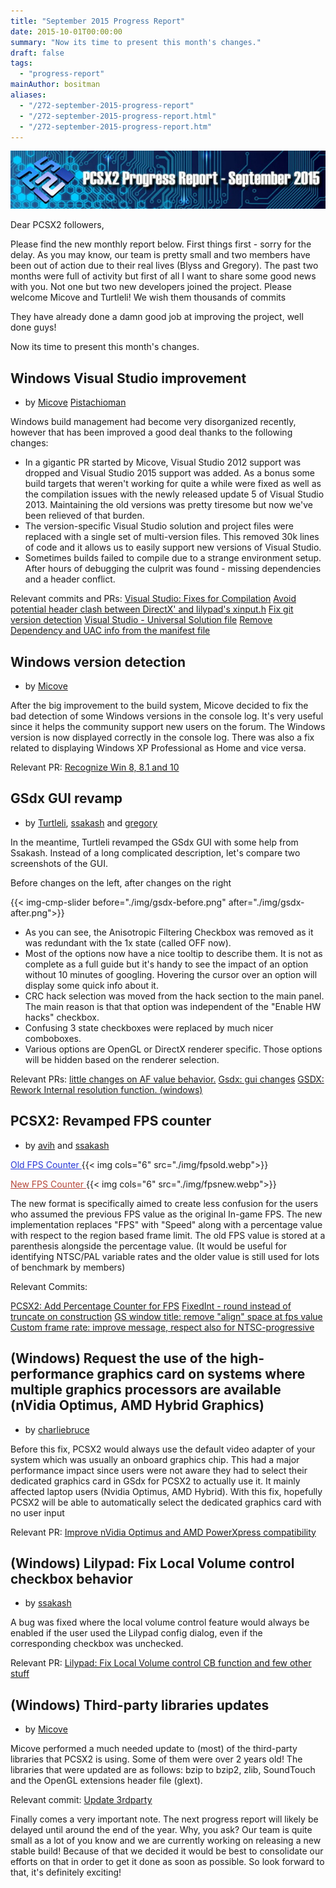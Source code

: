 ```yaml
---
title: "September 2015 Progress Report"
date: 2015-10-01T00:00:00
summary: "Now its time to present this month's changes."
draft: false
tags:
  - "progress-report"
mainAuthor: bositman
aliases:
  - "/272-september-2015-progress-report"
  - "/272-september-2015-progress-report.html"
  - "/272-september-2015-progress-report.htm"
---
```


![](./img/progrepsept.jpg)

Dear PCSX2 followers,

Please find the new monthly report below. First things first - sorry for
the delay. As you may know, our team is pretty small and two members
have been out of action due to their real lives (Blyss and Gregory). The
past two months were full of activity but first of all I want to share
some good news with you. Not one but two new developers joined the
project. Please welcome Micove and Turtleli! We wish them thousands of
commits

They have already done a damn good job at improving the project, well
done guys!

Now its time to present this month's changes.

## Windows Visual Studio improvement
- by [Micove](https://github.com/micove) [Pistachioman](https://github.com/Pistachioman)

Windows build management had become very disorganized recently, however
that has been improved a good deal thanks to the following changes:

-   In a gigantic PR started by Micove, Visual Studio 2012 support was
    dropped and Visual Studio 2015 support was added. As a bonus some
    build targets that weren't working for quite a while were fixed as
    well as the compilation issues with the newly released update 5 of
    Visual Studio 2013. Maintaining the old versions was pretty tiresome
    but now we've been relieved of that burden.
-   The version-specific Visual Studio solution and project files were
    replaced with a single set of multi-version files. This removed 30k
    lines of code and it allows us to easily support new versions of
    Visual Studio.
-   Sometimes builds failed to compile due to a strange environment
    setup. After hours of debugging the culprit was found - missing
    dependencies and a header conflict.


Relevant commits and PRs:
[Visual Studio: Fixes for
Compilation](https://github.com/PCSX2/pcsx2/pull/773)
[Avoid potential header clash between DirectX' and lilypad's
xinput.h](https://github.com/PCSX2/pcsx2/pull/786)
[Fix git version detection](https://github.com/PCSX2/pcsx2/pull/817)
[Visual Studio - Universal Solution
file](https://github.com/PCSX2/pcsx2/pull/690)
[Remove Dependency and UAC info from the manifest
file](https://github.com/PCSX2/pcsx2/commit/4a743ac2fbebc28e7b85edb0a4d6c17810445d52)


## Windows version detection
- by [Micove](https://github.com/micove)

After the big improvement to the build system, Micove decided to fix the
bad detection of some Windows versions in the console log. It's very
useful since it helps the community support new users on the forum. The
Windows version is now displayed correctly in the console log. There was
also a fix related to displaying Windows XP Professional as Home and
vice versa.

Relevant PR:
[Recognize Win 8, 8.1 and 10](https://github.com/PCSX2/pcsx2/pull/795)



## GSdx GUI revamp
- by [Turtleli](https://github.com/turtleli), [ssakash](https://github.com/ssakash) and [gregory](https://github.com/gregory38)

In the meantime, Turtleli revamped the GSdx GUI with some help from
Ssakash. Instead of a long complicated description, let's compare two
screenshots of the GUI.

Before changes on the left, after changes on the right

{{< img-cmp-slider before="./img/gsdx-before.png" after="./img/gsdx-after.png">}}

-   As you can see, the Anisotropic Filtering Checkbox was removed as it
    was redundant with the 1x state (called OFF now).
-   Most of the options now have a nice tooltip to describe them. It is
    not as complete as a full guide but it's handy to see the impact of
    an option without 10 minutes of googling. Hovering the cursor over
    an option will display some quick info about it.
-   CRC hack selection was moved from the hack section to the main
    panel. The main reason is that that option was independent of the
    "Enable HW hacks" checkbox.
-   Confusing 3 state checkboxes were replaced by much nicer comboboxes.
-   Various options are OpenGL or DirectX renderer specific. Those
    options will be hidden based on the renderer selection.


Relevant PRs:
[little changes on AF value
behavior.](https://github.com/PCSX2/pcsx2/pull/754)
[Gsdx: gui changes](https://github.com/PCSX2/pcsx2/pull/791)
[GSDX: Rework Internal resolution function.
(windows)](https://github.com/PCSX2/pcsx2/pull/829/commits)



## PCSX2: Revamped FPS counter
- by [avih](https://github.com/avih) and [ssakash](https://github.com/ssakash)



<span style="color: #2737d7; text-decoration: underline;"> Old FPS
Counter </span>
{{< img cols="6" src="./img/fpsold.webp">}}

<span style="color: #b5473a; text-decoration: underline;"> New FPS
Counter </span>
{{< img cols="6" src="./img/fpsnew.webp">}}

The new format is specifically aimed to create less confusion for the
users who assumed the previous FPS value as the original In-game FPS.
The new implementation replaces "FPS" with "Speed" along with a
percentage value with respect to the region based frame limit. The old
FPS value is stored at a parenthesis alongside the percentage value. (It
would be useful for identifying NTSC/PAL variable rates and the older
value is still used for lots of benchmark by members)

Relevant Commits:

[PCSX2: Add Percentage Counter for
FPS](https://github.com/PCSX2/pcsx2/commit/304fc990a1d9ddb93e8f60e4ee365b582439c700)
[FixedInt - round instead of truncate on
construction](https://github.com/PCSX2/pcsx2/commit/d10bbb73f78379270a6a9f09f7c8b871075b89ef)
[GS window title: remove "align" space at fps
value](https://github.com/PCSX2/pcsx2/commit/ece9c7f2d257a56e5e3aa03e6985e2fcec64051e)
[Custom frame rate: improve message, respect also for
NTSC-progressive](https://github.com/PCSX2/pcsx2/commit/a6737b87fdf9214bc4bb544010f4533f5dd77069)

## (Windows) Request the use of the high-performance graphics card on systems where multiple graphics processors are available (nVidia Optimus, AMD Hybrid Graphics)
- by [charliebruce](https://github.com/charliebruce)

Before this fix, PCSX2 would always use the default video adapter of
your system which was usually an onboard graphics chip. This had a major
performance impact since users were not aware they had to select their
dedicated graphics card in GSdx for PCSX2 to actually use it. It mainly
affected laptop users (Nvidia Optimus, AMD Hybrid). With this fix,
hopefully PCSX2 will be able to automatically select the dedicated
graphics card with no user input

Relevant PR:
[Improve nVidia Optimus and AMD PowerXpress
compatibility](https://github.com/PCSX2/pcsx2/pull/767)


## (Windows) Lilypad: Fix Local Volume control checkbox behavior
- by [ssakash](https://github.com/ssakash)

A bug was fixed where the local volume control feature would always be
enabled if the user used the Lilypad config dialog, even if the
corresponding checkbox was unchecked.

Relevant PR:
[Lilypad: Fix Local Volume control CB function and few other
stuff](https://github.com/PCSX2/pcsx2/pull/781)


## (Windows) Third-party libraries updates
- by [Micove](https://github.com/micove)

Micove performed a much needed update to (most) of the third-party
libraries that PCSX2 is using. Some of them were over 2 years old! The
libraries that were updated are as follows: bzip to bzip2, zlib,
SoundTouch and the OpenGL extensions header file (glext).

Relevant commit:
[Update 3rdparty](https://github.com/PCSX2/pcsx2/pull/790)

Finally comes a very important note. The next progress report will
likely be delayed until around the end of the year. Why, you ask? Our
team is quite small as a lot of you know and we are currently working on
releasing a new stable build! Because of that we decided it would be
best to consolidate our efforts on that in order to get it done as soon
as possible. So look forward to that, it's definitely exciting!

